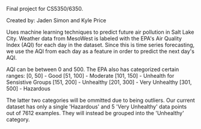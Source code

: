Final project for CS5350/6350.

Created by: Jaden Simon and Kyle Price

Uses machine learning techniques to predict future air pollution in Salt Lake City.
Weather data from MesoWest is labeled with the EPA's Air Quality Index (AQI) for each day in the dataset.
Since this is time series forecasting, we use the AQI from each day as a feature in order to predict the next day's AQI.


AQI can be between 0 and 500. The EPA also has categorized certain ranges:
[0, 50] - Good
[51, 100] - Moderate
[101, 150] - Unhealth for Sensistive Groups
[151, 200] - Unhealthy
[201, 300] - Very Unhealthy
[301, 500] - Hazardous

The latter two categories will be ommitted due to being outliers. Our current dataset has only a single 'Hazardous' and 5 'Very Unhealthy' data points out of 7612 examples. They will instead be grouped into the 'Unhealthy' category.

